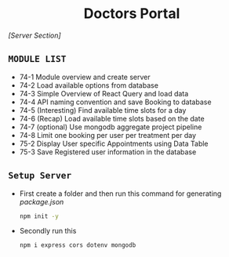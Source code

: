 <div align='center'>

# Doctors Portal
</div>

<p align='left'><i>[Server Section]</i></p>

## `MODULE LIST`
- 74-1 Module overview and create server
- 74-2 Load available options from database
- 74-3 Simple Overview of React Query and load data
- 74-4 API naming convention and save Booking to database
- 74-5 (Interesting) Find available time slots for a day
- 74-6 (Recap) Load available time slots based on the date
- 74-7 (optional) Use mongodb aggregate project pipeline
- 74-8 Limit one booking per user per treatment per day
- 75-2 Display User specific Appointments using Data Table
- 75-3 Save Registered user information in the database
## `Setup Server`
- First create a folder and then run this command for generating <i>package.json</i>
    ```bash
    npm init -y
    ```
- Secondly run this
    ```bash
    npm i express cors dotenv mongodb
    ```